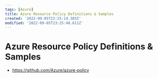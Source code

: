 ```yaml
---
tags: [Azure]
title: Azure Resource Policy Definitions & Samples
created: '2022-09-05T23:25:14.303Z'
modified: '2022-09-05T23:25:48.611Z'
---
```


# Azure Resource Policy Definitions & Samples

* https://github.com/Azure/azure-policy

